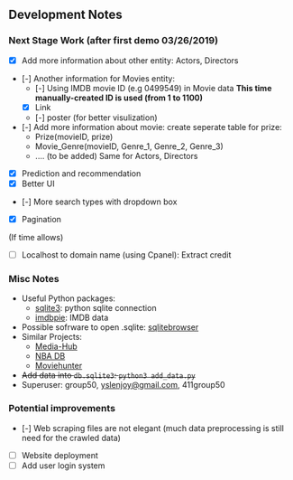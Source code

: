 ## Development Notes
### Next Stage Work (after first demo 03/26/2019)
- [x] Add more information about other entity: Actors, Directors
- [-] Another information for Movies entity:
	- [-] Using IMDB movie ID (e.g 0499549) in Movie data
	  **This time manually-created ID is used (from 1 to 1100)**
	- [x] Link
	- [-] poster (for better visulization)
- [-] Add more information about movie: create seperate table for prize:
	* Prize(movieID, prize)
	* Movie_Genre(movieID, Genre_1, Genre_2, Genre_3) 
	* .... (to be added)
Same for Actors, Directors
- [x] Prediction and recommendation
- [x] Better UI
- [-] More search types with dropdown box
- [x] Pagination

(If time allows)
- [ ] Localhost to domain name (using Cpanel): Extract credit

### Misc Notes
* Useful Python packages:
	+ [sqlite3](https://docs.python.org/2/library/sqlite3.html): python sqlite connection
	+ [imdbpie](https://pypi.org/project/imdbpie/): IMDB data
* Possible sofrware to open .sqlite: [sqlitebrowser](https://sqlitebrowser.org/blog/version-3-11-1-released/)
* Similar Projects:
	+ [Media-Hub](https://github.com/JeeveshN/Media-Hub)
	+ [NBA DB](https://www.youtube.com/watch?v=KvlmgWRDzqo&t=9s)
	+ [Moviehunter](https://github.com/BruceHenry/movie-website-django)
* <del> Add data into `db.sqlite3`:
    `python3 add_data.py`</del>
* Superuser: group50, yslenjoy@gmail.com, 411group50

### Potential improvements
- [-] Web scraping files are not elegant (much data preprocessing is still need for the crawled data)
- [ ] Website deployment
- [ ] Add user login system
